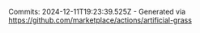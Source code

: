 Commits: 2024-12-11T19:23:39.525Z - Generated via https://github.com/marketplace/actions/artificial-grass
<br>
